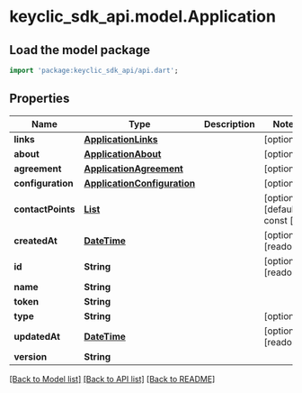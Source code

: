 # keyclic_sdk_api.model.Application

## Load the model package
```dart
import 'package:keyclic_sdk_api/api.dart';
```

## Properties
Name | Type | Description | Notes
------------ | ------------- | ------------- | -------------
**links** | [**ApplicationLinks**](ApplicationLinks.md) |  | [optional] 
**about** | [**ApplicationAbout**](ApplicationAbout.md) |  | [optional] 
**agreement** | [**ApplicationAgreement**](ApplicationAgreement.md) |  | [optional] 
**configuration** | [**ApplicationConfiguration**](ApplicationConfiguration.md) |  | [optional] 
**contactPoints** | [**List<ApplicationContactPoint>**](ApplicationContactPoint.md) |  | [optional] [default to const []]
**createdAt** | [**DateTime**](DateTime.md) |  | [optional] [readonly] 
**id** | **String** |  | [optional] [readonly] 
**name** | **String** |  | 
**token** | **String** |  | 
**type** | **String** |  | [optional] 
**updatedAt** | [**DateTime**](DateTime.md) |  | [optional] [readonly] 
**version** | **String** |  | 

[[Back to Model list]](../README.md#documentation-for-models) [[Back to API list]](../README.md#documentation-for-api-endpoints) [[Back to README]](../README.md)


